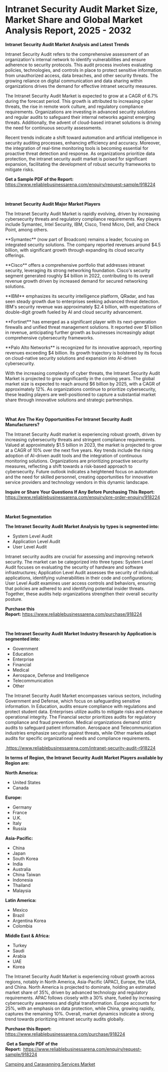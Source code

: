 <p><h1>Intranet Security Audit Market Size, Market Share and Global Market Analysis Report, 2025 - 2032</h1></p><p><strong>Intranet Security Audit Market Analysis and Latest Trends</strong></p>
<p><p>Intranet Security Audit refers to the comprehensive assessment of an organization's internal network to identify vulnerabilities and ensure adherence to security protocols. This audit process involves evaluating policies, technologies, and controls in place to protect sensitive information from unauthorized access, data breaches, and other security threats. The growing reliance on digital communication and data sharing within organizations drives the demand for effective intranet security measures.</p><p>The Intranet Security Audit Market is expected to grow at a CAGR of 6.7% during the forecast period. This growth is attributed to increasing cyber threats, the rise in remote work culture, and regulatory compliance requirements. Organizations are investing in advanced security solutions and regular audits to safeguard their internal networks against emerging threats. Additionally, the advent of cloud-based intranet solutions is driving the need for continuous security assessments. </p><p>Recent trends indicate a shift toward automation and artificial intelligence in security auditing processes, enhancing efficiency and accuracy. Moreover, the integration of real-time monitoring tools is becoming essential for proactive threat detection and response. As organizations prioritize data protection, the intranet security audit market is poised for significant expansion, facilitating the development of robust security frameworks to mitigate risks.</p></p>
<p><strong>Get a Sample PDF of the Report:&nbsp;</strong> <a href="https://www.reliablebusinessarena.com/enquiry/request-sample/918224?utm_campaign=1143&utm_medium=2&utm_source=Github&utm_content=ia&utm_term=07032025&utm_id=intranet-security-audit">https://www.reliablebusinessarena.com/enquiry/request-sample/918224</a></p>
<p>&nbsp;</p>
<p><strong>Intranet Security Audit Major Market Players</strong></p>
<p><p>The Intranet Security Audit Market is rapidly evolving, driven by increasing cybersecurity threats and regulatory compliance requirements. Key players include Symantec, Intel Security, IBM, Cisco, Trend Micro, Dell, and Check Point, among others.</p><p>**Symantec** (now part of Broadcom) remains a leader, focusing on integrated security solutions. The company reported revenues around $4.5 billion, with significant growth through expanding its cloud security offerings.</p><p>**Cisco** offers a comprehensive portfolio that addresses intranet security, leveraging its strong networking foundation. Cisco's security segment generated roughly $4 billion in 2022, contributing to its overall revenue growth driven by increased demand for secured networking solutions.</p><p>**IBM** emphasizes its security intelligence platform, QRadar, and has seen steady growth due to enterprises seeking advanced threat detection. IBM's security revenue was approximately $2.4 billion, with expectations of double-digit growth fueled by AI and cloud security advancement.</p><p>**Fortinet** has emerged as a significant player with its next-generation firewalls and unified threat management solutions. It reported over $1 billion in revenue, anticipating further growth as businesses increasingly adopt comprehensive cybersecurity frameworks.</p><p>**Palo Alto Networks** is recognized for its innovative approach, reporting revenues exceeding $4 billion. Its growth trajectory is bolstered by its focus on cloud-native security solutions and expansion into AI-driven cybersecurity.</p><p>With the increasing complexity of cyber threats, the Intranet Security Audit Market is projected to grow significantly in the coming years. The global market size is expected to reach around $6 billion by 2025, with a CAGR of approximately 12%. As organizations continue to prioritize cybersecurity, these leading players are well-positioned to capture a substantial market share through innovative solutions and strategic partnerships.</p></p>
<p>&nbsp;</p>
<p><strong>What Are The Key Opportunities For Intranet Security Audit Manufacturers?</strong></p>
<p><p>The Intranet Security Audit market is experiencing robust growth, driven by increasing cybersecurity threats and stringent compliance requirements. Valued at approximately $1.5 billion in 2023, the market is projected to grow at a CAGR of 10% over the next five years. Key trends include the rising adoption of AI-driven audit tools and the integration of continuous monitoring solutions. Organizations are prioritizing proactive security measures, reflecting a shift towards a risk-based approach to cybersecurity. Future outlook indicates a heightened focus on automation and the need for skilled personnel, creating opportunities for innovative service providers and technology vendors in this dynamic landscape.</p></p>
<p><strong>Inquire or Share Your Questions If Any Before Purchasing This Report:</strong> <a href="https://www.reliablebusinessarena.com/enquiry/pre-order-enquiry/918224?utm_campaign=1143&utm_medium=2&utm_source=Github&utm_content=ia&utm_term=07032025&utm_id=intranet-security-audit">https://www.reliablebusinessarena.com/enquiry/pre-order-enquiry/918224</a></p>
<p>&nbsp;</p>
<p><strong>Market Segmentation</strong></p>
<p><strong>The Intranet Security Audit Market Analysis by types is segmented into:</strong></p>
<p><ul><li>System Level Audit</li><li>Application Level Audit</li><li>User Level Audit</li></ul></p>
<p><p>Intranet security audits are crucial for assessing and improving network security. The market can be categorized into three types: System Level Audit focuses on evaluating the security of hardware and software infrastructures; Application Level Audit assesses the security of individual applications, identifying vulnerabilities in their code and configurations; User Level Audit examines user access controls and behaviors, ensuring that policies are adhered to and identifying potential insider threats. Together, these audits help organizations strengthen their overall security posture.</p></p>
<p><strong>Purchase this Report:&nbsp;</strong><a href="https://www.reliablebusinessarena.com/purchase/918224?utm_campaign=1143&utm_medium=2&utm_source=Github&utm_content=ia&utm_term=07032025&utm_id=intranet-security-audit">https://www.reliablebusinessarena.com/purchase/918224</a></p>
<p>&nbsp;</p>
<p><strong>The Intranet Security Audit Market Industry Research by Application is segmented into:</strong></p>
<p><ul><li>Government</li><li>Education</li><li>Enterprise</li><li>Financial</li><li>Medical</li><li>Aerospace, Defense and Intelligence</li><li>Telecommunication</li><li>Other</li></ul></p>
<p><p>The Intranet Security Audit Market encompasses various sectors, including Government and Defense, which focus on safeguarding sensitive information. In Education, audits ensure compliance with regulations and protect student data. Enterprises utilize audits to mitigate risks and enhance operational integrity. The Financial sector prioritizes audits for regulatory compliance and fraud prevention. Medical organizations demand strict audits to safeguard patient information. Aerospace and Telecommunication industries emphasize security against threats, while Other markets adapt audits for specific organizational needs and compliance requirements.</p></p>
<p><a href="https://www.reliablebusinessarena.com/intranet-security-audit-r918224?utm_campaign=1143&utm_medium=2&utm_source=Github&utm_content=ia&utm_term=07032025&utm_id=intranet-security-audit">&nbsp;https://www.reliablebusinessarena.com/intranet-security-audit-r918224</a></p>
<p><strong>In terms of Region, the Intranet Security Audit Market Players available by Region are:</strong></p>
<p>
    <p> <strong> North America: </strong>
        <ul>
            <li>United States</li>
            <li>Canada</li>
        </ul>
        </p> 
    <p> <strong> Europe: </strong>
        <ul>
            <li>Germany</li>
            <li>France</li>
            <li>U.K.</li>
            <li>Italy</li>
            <li>Russia</li>
        </ul>
        </p> 
    <p> <strong> Asia-Pacific: </strong>
        <ul>
            <li>China</li>
            <li>Japan</li>
            <li>South Korea</li>
            <li>India</li>
            <li>Australia</li>
            <li>China Taiwan</li>
            <li>Indonesia</li>
            <li>Thailand</li>
            <li>Malaysia</li>
        </ul>
        </p> 
    <p> <strong> Latin America: </strong>
        <ul>
            <li>Mexico</li>
            <li>Brazil</li>
            <li>Argentina Korea</li>
            <li>Colombia</li>
        </ul>
        </p> 
    <p> <strong> Middle East & Africa: </strong>
        <ul>
            <li>Turkey</li>
            <li>Saudi</li>
            <li>Arabia</li>
            <li>UAE</li>
            <li>Korea</li>
        </ul>
    </p>
    </p>
<p><p>The Intranet Security Audit Market is experiencing robust growth across regions, notably in North America, Asia-Pacific (APAC), Europe, the USA, and China. North America is projected to dominate, holding an estimated market share of 35%, driven by advanced technology and regulatory requirements. APAC follows closely with a 30% share, fueled by increasing cybersecurity awareness and digital transformation. Europe accounts for 25%, with an emphasis on data protection, while China, growing rapidly, captures the remaining 10%. Overall, market dynamics indicate a strong trend towards prioritizing intranet security audits globally.</p></p>
<p><strong>Purchase this Report: </strong><a href="https://www.reliablebusinessarena.com/purchase/918224?utm_campaign=1143&utm_medium=2&utm_source=Github&utm_content=ia&utm_term=07032025&utm_id=intranet-security-audit">https://www.reliablebusinessarena.com/purchase/918224</a></p>
<p>&nbsp;<strong>Get a Sample PDF of the Report:&nbsp;&nbsp;</strong><a href="https://www.reliablebusinessarena.com/enquiry/request-sample/918224?utm_campaign=1143&utm_medium=2&utm_source=Github&utm_content=ia&utm_term=07032025&utm_id=intranet-security-audit">https://www.reliablebusinessarena.com/enquiry/request-sample/918224</a></p>
<p><strong></strong></p>
<p><p><a href="https://github.com/yoshih12/Market-Research-Report-List-4/blob/main/camping-and-caravanning-services-market.md?utm_campaign=1143&utm_medium=2&utm_source=Github&utm_content=ia&utm_term=07032025&utm_id=intranet-security-audit">Camping and Caravanning Services Market</a></p></p>